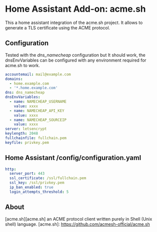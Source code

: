 # Home Assistant Add-on: acme.sh

This a home assistant integration of the acme.sh project. It allows to generate a TLS certificate using the ACME protocol.

## Configuration
Tested with the *dns_namecheap* configuration but It should work, the dnsEnvVariables can be configured with any environment required for acme.sh to work.

```yaml
accountemail: mail@example.com
domains:
  - home.example.com
  - '*.home.example.com'
dns: dns_namecheap
dnsEnvVariables:
  - name: NAMECHEAP_USERNAME
    value: xxxx
  - name: NAMECHEAP_API_KEY
    value: xxxx
  - name: NAMECHEAP_SOURCEIP
    value: xxxx
server: letsencrypt
keylength: 2048
fullchainfile: fullchain.pem
keyfile: privkey.pem
```

## Home Assistant /config/configuration.yaml

```yaml
http:
  server_port: 443
  ssl_certificate: /ssl/fullchain.pem
  ssl_key: /ssl/privkey.pem
  ip_ban_enabled: true
  login_attempts_threshold: 5
```

## About

[acme.sh][acme.sh] an ACME protocol client written purely in Shell (Unix shell) language.
[acme.sh]: https://github.com/acmesh-official/acme.sh
